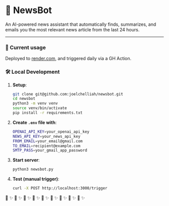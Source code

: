 # 📰 NewsBot

An AI-powered news assistant that automatically finds, summarizes, and emails you the most relevant news article from the last 24 hours.

---

### 🤖 Current usage
Deployed to [render.com](https://dashboard.render.com/), and triggered daily via a GH Action.


### 🛠️ Local Development

1. **Setup**:
   ```bash
   git clone git@github.com:joelchelliah/newsbot.git
   cd newsbot
   python3 -m venv venv
   source venv/bin/activate
   pip install -r requirements.txt
   ```

2. **Create `.env` file with**:
   ```bash
   OPENAI_API_KEY=your_openai_api_key
   NEWS_API_KEY=your_news_api_key
   FROM_EMAIL=your_email@gmail.com
   TO_EMAIL=recipient@example.com
   SMTP_PASS=your_gmail_app_password
   ```

3. **Start server**:
   ```bash
   python3 newsbot.py
   ```

4. **Test (manual trigger)**:
   ```bash
   curl -X POST http://localhost:3000/trigger
   ```

📰 ✨ 📰 ✨ 📰 ✨ 📰 ✨ 📰 ✨ 📰 ✨ 📰 ✨ 📰 ✨ 📰 ✨
